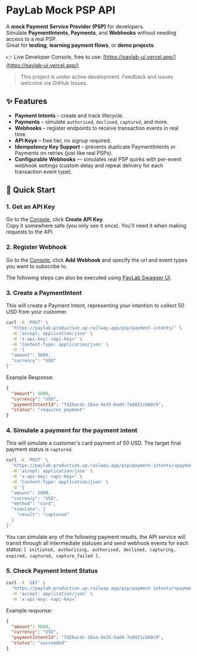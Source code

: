 # PayLab Mock PSP API

A **mock Payment Service Provider (PSP)** for developers.  
Simulate **PaymentIntents**, **Payments**, and **Webhooks** without needing access to a real PSP.  
Great for **testing**, **learning payment flows**, or **demo projects**.

👉 Live Developer Console, free to use: [https://paylab-ui.vercel.app/](https://paylab-ui.vercel.app/)

> This project is under active development. Feedback and issues welcome via GitHub Issues.

## ✨ Features

- **Payment Intents** – create and track lifecycle.
- **Payments** – simulate `authorised`, `declined`, `captured`, and more.
- **Webhooks** – register endpoints to receive transaction events in real time.
- **API Keys** – free tier, no signup required.
- **Idempotency Key Support** – prevents duplicate PaymentIntents or Payments on retries (just like real PSPs).
- **Configurable Webhooks** — simulates real PSP quirks with per-event webhook settings (custom delay and repeat delivery for each transaction event type).

## 🚀 Quick Start

### 1. Get an API Key

Go to the [Console](https://paylab-ui.vercel.app/dashboard/apikeys), click **Create API Key**.  
Copy it somewhere safe (you only see it once). You'll need it when making requests to the API.

### 2. Register Webhook

Go to the [Console](https://paylab-ui.vercel.app/dashboard/webhooks), click **Add Webhook** and specify the url and event types you want to subscribe to.

The following steps can also be executed using [PayLab Swagger UI](https://paylab-ui.vercel.app/dashboard/docs).

### 3. Create a PaymentIntent

This will create a Payment Intent, representing your intention to collect 50 USD from your customer.

```bash
curl -X 'POST' \
  'https://paylab-production.up.railway.app/psp/payment-intents/' \
  -H 'accept: application/json' \
  -H 'x-api-key: <api-key>' \
  -H 'Content-Type: application/json' \
  -d '{
  "amount": 5000,
  "currency": "USD"
}'
```

Example Response:

```json
{
  "amount": 5000,
  "currency": "USD",
  "paymentIntentId": "fd26acdc-18aa-4e35-bad4-7eb021cb60c9",
  "status": "requires_payment"
}
```

### 4. Simulate a payment for the payment intent

This will simulate a customer's card payment of 50 USD. The target final payment status is `captured`.

```bash
curl -X 'POST' \
  'https://paylab-production.up.railway.app/psp/payment-intents/<payment-intent-id>/payments' \
  -H 'accept: application/json' \
  -H 'x-api-key: <api-key>' \
  -H 'Content-Type: application/json' \
  -d '{
  "amount": 5000,
  "currency": "USD",
  "method": "card",
  "simulate": {
    "result": "captured"
  }
}'
```

You can simulate any of the following payment results, the API service will transit through all intermediate statuses and send webhook events for each status:
`[ initiated, authorising, authorised, declined, capturing, expired, captured, capture_failed ]`.

### 5. Check Payment Intent Status

```bash
curl -X 'GET' \
  'https://paylab-production.up.railway.app/psp/payment-intents/<payment-intent-id>' \
  -H 'accept: application/json' \
  -H 'x-api-key: <api-key>'
```

Example response:

```json
{
  "amount": 5000,
  "currency": "USD",
  "paymentIntentId": "fd26acdc-18aa-4e35-bad4-7eb021cb60c9",
  "status": "succeeded"
}
```
